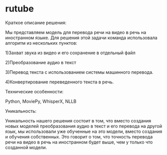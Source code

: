 # rutube
Краткое описание решения:

Мы представляем модель для перевода речи на видео в речь на иностранном языке. Для решения этой задачи команда использовала алгоритм из нескольких пунктов:

1)Захват звука из видео и его сохранение в отдельный файл

2)Преобразование аудио в текст

3)Перевод текста с использованием системы машинного перевода.

4)Конвертирование переведенного текста в речь.

Технические особенности:

Python, MoviePy, WhisperX, NLLB

Уникальность:

Уникальность нашего решения состоит в том, что вместо создания новых моделей преобразования аудио в текст и его перевода на другой язык, мы использовали уже обученные на это модели, вместо создания и обучения собственных. Это говорит о том, что точность перевода речи на видео в речь на иностранном будет выше, чем у только что созданной модели.
